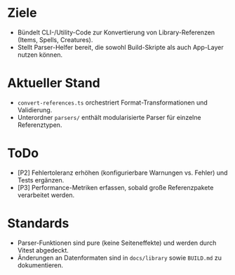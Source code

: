 # Ziele
- Bündelt CLI-/Utility-Code zur Konvertierung von Library-Referenzen (Items, Spells, Creatures).
- Stellt Parser-Helfer bereit, die sowohl Build-Skripte als auch App-Layer nutzen können.

# Aktueller Stand
- `convert-references.ts` orchestriert Format-Transformationen und Validierung.
- Unterordner `parsers/` enthält modularisierte Parser für einzelne Referenztypen.

# ToDo
- [P2] Fehlertoleranz erhöhen (konfigurierbare Warnungen vs. Fehler) und Tests ergänzen.
- [P3] Performance-Metriken erfassen, sobald große Referenzpakete verarbeitet werden.

# Standards
- Parser-Funktionen sind pure (keine Seiteneffekte) und werden durch Vitest abgedeckt.
- Änderungen an Datenformaten sind in `docs/library` sowie `BUILD.md` zu dokumentieren.
